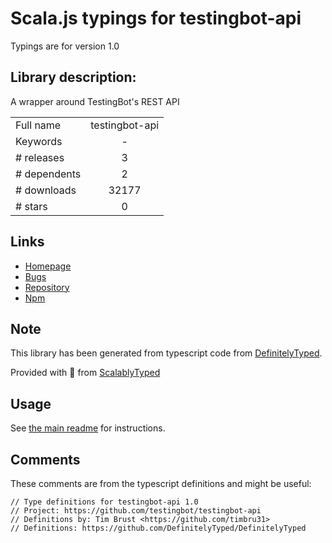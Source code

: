 
# Scala.js typings for testingbot-api

Typings are for version 1.0

## Library description:
A wrapper around TestingBot's REST API

|                    |                 |
| ------------------ | :-------------: |
| Full name          | testingbot-api |
| Keywords           | - |
| # releases         | 3 |
| # dependents       | 2 |
| # downloads        | 32177 |
| # stars            | 0 |

## Links
- [Homepage](https://github.com/testingbot/testingbot-api)
- [Bugs](https://github.com/testingbot/testingbot-api/issues)
- [Repository](https://github.com/testingbot/testingbot-api)
- [Npm](https://www.npmjs.com/package/testingbot-api)
    


## Note
This library has been generated from typescript code from [DefinitelyTyped](https://definitelytyped.org).

Provided with :purple_heart: from [ScalablyTyped](https://github.com/oyvindberg/ScalablyTyped)

## Usage
See [the main readme](../../readme.md) for instructions.

## Comments

These comments are from the typescript definitions and might be useful:
```
// Type definitions for testingbot-api 1.0
// Project: https://github.com/testingbot/testingbot-api
// Definitions by: Tim Brust <https://github.com/timbru31>
// Definitions: https://github.com/DefinitelyTyped/DefinitelyTyped

```

